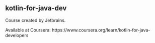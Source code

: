 <h2>kotlin-for-java-dev</h2>

<p>Course created by Jetbrains.</p>
<p>Available at Coursera: https://www.coursera.org/learn/kotlin-for-java-developers</p>
  

